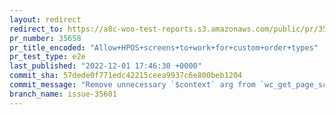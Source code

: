 ```yaml
---
layout: redirect
redirect_to: https://a8c-woo-test-reports.s3.amazonaws.com/public/pr/35658/e2e/index.html
pr_number: 35658
pr_title_encoded: "Allow+HPOS+screens+to+work+for+custom+order+types"
pr_test_type: e2e
last_published: "2022-12-01 17:46:30 +0000"
commit_sha: 57dede0f771edc42215ceea9937c6e800beb1204
commit_message: "Remove unnecessary `$context` arg from `wc_get_page_screen_id()`"
branch_name: issue-35601
---
```

